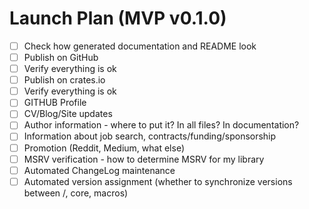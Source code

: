 # Launch Plan (MVP v0.1.0)

- [ ] Check how generated documentation and README look
- [ ] Publish on GitHub
- [ ] Verify everything is ok
- [ ] Publish on crates.io  
- [ ] Verify everything is ok
- [ ] GITHUB Profile
- [ ] CV/Blog/Site updates
- [ ] Author information - where to put it? In all files? In documentation?
- [ ] Information about job search, contracts/funding/sponsorship
- [ ] Promotion (Reddit, Medium, what else)
- [ ] MSRV verification - how to determine MSRV for my library
- [ ] Automated ChangeLog maintenance
- [ ] Automated version assignment (whether to synchronize versions between /, core, macros)